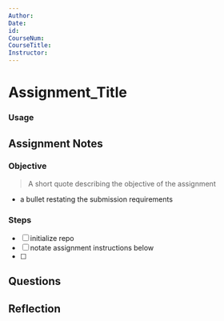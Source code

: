 ```yaml
---
Author:
Date:
id:
CourseNum:
CourseTitle:
Instructor:
---
```


# Assignment_Title

### Usage

## Assignment Notes

### Objective
> A short quote describing the objective of the assignment

- a bullet restating the submission requirements

### Steps

- [ ] initialize repo
- [ ] notate assignment instructions below
- [ ]

## Questions

## Reflection

